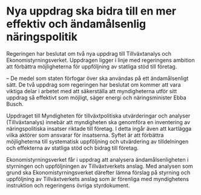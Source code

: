 # Nya uppdrag ska bidra till en mer effektiv och ändamålsenlig näringspolitik

Regeringen har beslutat om två nya uppdrag till Tillväxtanalys och Ekonomistyrningsverket. Uppdragen ligger i linje med regeringens ambition att förbättra möjligheterna för uppföljning av statliga stöd till företag.

– De medel som staten förfogar över ska användas på ett ändamålsenligt sätt. De två uppdrag som regeringen har beslutat om kommer att vara viktiga delar i arbetet med att säkerställa att myndigheterna utför sitt uppdrag så effektivt som möjligt, säger energi och näringsminister Ebba Busch.

Uppdraget till Myndigheten för tillväxtpolitiska utvärderingar och analyser (Tillväxtanalys) innebär att myndigheten ska genomföra en inventering av näringspolitiska insatser riktade till företag. I detta ingår även att kartlägga vilka aktörer som ansvarar för insatserna. Syftet är att förbättra möjligheterna till systematisk uppföljning och utvärdering av tilldelningen och effekterna av statliga stöd och bidrag till företag.

Ekonomistyrningsverket får i uppdrag att analysera ändamålsenligheten i styrningen och uppföljningen av Tillväxtverkets anslag. Med analysen som grund ska Ekonomistyrningsverket därefter lämna förslag på styrning och uppföljning av Tillväxtverkets anslag som är förenliga med myndighetens instruktion och regeringens övriga styrdokument.

